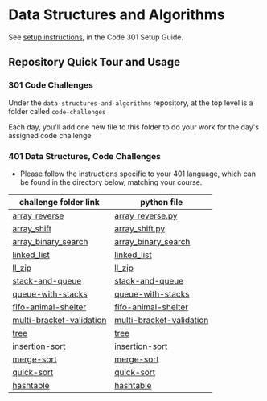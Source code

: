 # Data Structures and Algorithms

See [setup instructions](https://codefellows.github.io/setup-guide/code-301/3-code-challenges), in the Code 301 Setup Guide.

## Repository Quick Tour and Usage

### 301 Code Challenges

Under the `data-structures-and-algorithms` repository, at the top level is a folder called `code-challenges`

Each day, you'll add one new file to this folder to do your work for the day's assigned code challenge

### 401 Data Structures, Code Challenges

- Please follow the instructions specific to your 401 language, which can be found in the directory below, matching your course.

| challenge folder link | python file |
| -------------- | ------------- |
| [array_reverse](python/code_challenges/array_reverse) | [array_reverse.py](python/code_challenges/array_reverse/array_reverse/array_reverse.py) |
| [array_shift](python/code_challenges/array_shift) | [array_shift.py](python/code_challenges/array_shift/array_shift/array_shift.py) |
| [array_binary_search](python/code_challenges/array_binary_search) | [array_binary_search](python/code_challenges/array_binary_search/array_binary_search/array_binary_search.py) |
| [linked_list](python/code_challenges/Data_Structures/linked_list/linked_list) | [linked_list](python/code_challenges/Data_Structures/linked_list/linked_list/linked_list.py) |
| [ll_zip](python/code_challenges/ll_zip/ll_zip) | [ll_zip](python/code_challenges/ll_zip/ll_zip/ll_zip.py) |
| [stack-and-queue](python/code_challenges/stacks_and_queues/stacks_and_queues) | [stack-and-queue](python/code_challenges/stacks_and_queues/stacks_and_queues/stacks_and_queues.py) |
| [queue-with-stacks](python/code_challenges/queue_with_stacks/queue_with_stacks) | [queue-with-stacks](python/code_challenges/queue_with_stacks/queue_with_stacks/queue_with_stacks.py) |
| [fifo-animal-shelter](python/code_challenges/fifo_animal_shelter/fifo_animal_shelter) | [fifo-animal-shelter](python/code_challenges/fifo_animal_shelter/fifo_animal_shelter/fifo_animal_shelter.py) |
| [multi-bracket-validation](python/code_challenges/multi_bracket_validation/multi_bracket_validation) | [multi-bracket-validation](python/code_challenges/multi_bracket_validation/multi_bracket_validation/multi_bracket_validation.py) |
| [tree](python/code_challenges/tree/tree) | [tree](python/code_challenges/tree/tree/tree.py) |
| [insertion-sort](python/code_challenges/insertion_sort) | [insertion-sort](python/code_challenges/insertion_sort/insertion_sort.py) |
| [merge-sort](python/code_challenges/merge_sort) | [merge-sort](python/code_challenges/merge_sort/merge_sort.py) |
| [quick-sort](python/code_challenges/quick_sort) | [quick-sort](python/code_challenges/quick_sort/quick_sort.py) |
| [hashtable](python/code_challenges/hashtable) | [hashtable](python/code_challenges/hashtable/hashtable.py) |

